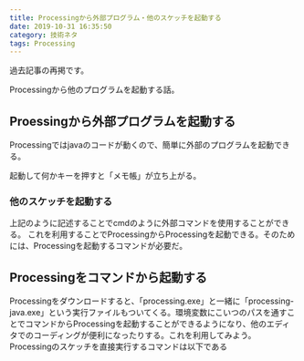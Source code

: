 ```yaml
---
title: Processingから外部プログラム・他のスケッチを起動する
date: 2019-10-31 16:35:50
category: 技術ネタ
tags: Processing
---
```


過去記事の再掲です。

Processingから他のプログラムを起動する話。

<!-- more -->

## Proessingから外部プログラムを起動する

Processingではjavaのコードが動くので、簡単に外部のプログラムを起動できる。

<script src="https://gist.github.com/salmoncode/19eae2b4874ea5ac3574.js"></script>

起動して何かキーを押すと「メモ帳」が立ち上がる。
<h3>他のスケッチを起動する</h3>
上記のように記述することでcmdのように外部コマンドを使用することができる。 これを利用することでProcessingからProcessingを起動できる。そのためには、Processingを起動するコマンドが必要だ。

## Processingをコマンドから起動する

Processingをダウンロードすると、「processing.exe」と一緒に「processing-java.exe」という実行ファイルもついてくる。環境変数にこいつのパスを通すことでコマンドからProcessingを起動することができるようになり、他のエディタでのコーディングが便利になったりする。これを利用してみよう。 Processingのスケッチを直接実行するコマンドは以下である
<script src="https://gist.github.com/salmoncode/3549394ec39b47716458.js"></script>